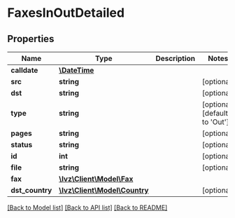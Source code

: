 # FaxesInOutDetailed

## Properties
Name | Type | Description | Notes
------------ | ------------- | ------------- | -------------
**calldate** | [**\DateTime**](\DateTime.md) |  | 
**src** | **string** |  | [optional] 
**dst** | **string** |  | [optional] 
**type** | **string** |  | [optional] [default to 'Out']
**pages** | **string** |  | [optional] 
**status** | **string** |  | [optional] 
**id** | **int** |  | [optional] 
**file** | **string** |  | [optional] 
**fax** | [**\Ivz\Client\Model\Fax**](Fax.md) |  | 
**dst_country** | [**\Ivz\Client\Model\Country**](Country.md) |  | [optional] 

[[Back to Model list]](../README.md#documentation-for-models) [[Back to API list]](../README.md#documentation-for-api-endpoints) [[Back to README]](../README.md)


